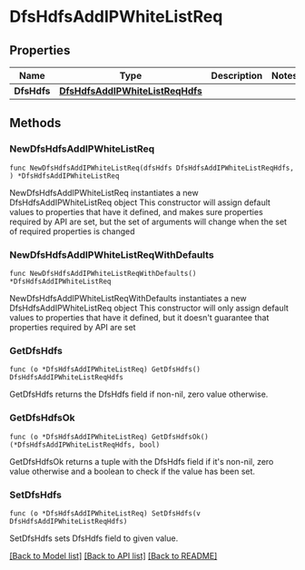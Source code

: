# DfsHdfsAddIPWhiteListReq

## Properties

Name | Type | Description | Notes
------------ | ------------- | ------------- | -------------
**DfsHdfs** | [**DfsHdfsAddIPWhiteListReqHdfs**](DfsHdfsAddIPWhiteListReqHdfs.md) |  | 

## Methods

### NewDfsHdfsAddIPWhiteListReq

`func NewDfsHdfsAddIPWhiteListReq(dfsHdfs DfsHdfsAddIPWhiteListReqHdfs, ) *DfsHdfsAddIPWhiteListReq`

NewDfsHdfsAddIPWhiteListReq instantiates a new DfsHdfsAddIPWhiteListReq object
This constructor will assign default values to properties that have it defined,
and makes sure properties required by API are set, but the set of arguments
will change when the set of required properties is changed

### NewDfsHdfsAddIPWhiteListReqWithDefaults

`func NewDfsHdfsAddIPWhiteListReqWithDefaults() *DfsHdfsAddIPWhiteListReq`

NewDfsHdfsAddIPWhiteListReqWithDefaults instantiates a new DfsHdfsAddIPWhiteListReq object
This constructor will only assign default values to properties that have it defined,
but it doesn't guarantee that properties required by API are set

### GetDfsHdfs

`func (o *DfsHdfsAddIPWhiteListReq) GetDfsHdfs() DfsHdfsAddIPWhiteListReqHdfs`

GetDfsHdfs returns the DfsHdfs field if non-nil, zero value otherwise.

### GetDfsHdfsOk

`func (o *DfsHdfsAddIPWhiteListReq) GetDfsHdfsOk() (*DfsHdfsAddIPWhiteListReqHdfs, bool)`

GetDfsHdfsOk returns a tuple with the DfsHdfs field if it's non-nil, zero value otherwise
and a boolean to check if the value has been set.

### SetDfsHdfs

`func (o *DfsHdfsAddIPWhiteListReq) SetDfsHdfs(v DfsHdfsAddIPWhiteListReqHdfs)`

SetDfsHdfs sets DfsHdfs field to given value.



[[Back to Model list]](../README.md#documentation-for-models) [[Back to API list]](../README.md#documentation-for-api-endpoints) [[Back to README]](../README.md)


